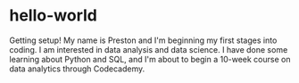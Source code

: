 # hello-world
Getting setup!
My name is Preston and I'm beginning my first stages into coding. I am interested in data analysis and data science. I have done some learning about Python and SQL, and I'm about to begin a 10-week course on data analytics through Codecademy.

